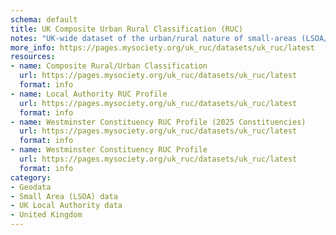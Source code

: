 ```yaml
---
schema: default
title: UK Composite Urban Rural Classification (RUC)
notes: "UK-wide dataset of the urban/rural nature of small-areas (LSOA/DZ/SOAs)\n"
more_info: https://pages.mysociety.org/uk_ruc/datasets/uk_ruc/latest
resources:
- name: Composite Rural/Urban Classification
  url: https://pages.mysociety.org/uk_ruc/datasets/uk_ruc/latest
  format: info
- name: Local Authority RUC Profile
  url: https://pages.mysociety.org/uk_ruc/datasets/uk_ruc/latest
  format: info
- name: Westminster Constituency RUC Profile (2025 Constituencies)
  url: https://pages.mysociety.org/uk_ruc/datasets/uk_ruc/latest
  format: info
- name: Westminster Constituency RUC Profile
  url: https://pages.mysociety.org/uk_ruc/datasets/uk_ruc/latest
  format: info
category:
- Geodata
- Small Area (LSOA) data
- UK Local Authority data
- United Kingdom
---
```

